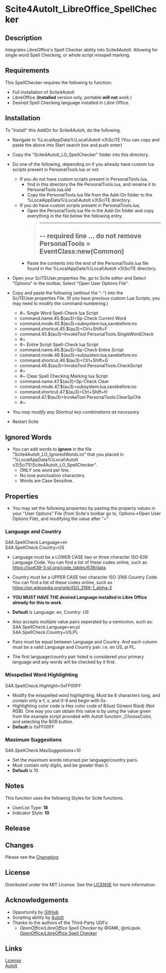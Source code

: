 # Scite4AutoIt_LibreOffice_SpellChecker

## Description
 Integrates LibreOffice's Spell Checker ability into Scite4AutoIt. Allowing for single word Spell Checking, or whole script misspell marking.

## Requirements
This SpellChecker requires the following to function:
- Full installation of Scite4AutoIt
- LibreOffice (**Installed** version only, portable **will not** work.)
- Desired Spell Checking language installed in Libre Office.

## Installation
To "Install" this AddOn for Scite4AutoIt, do the following.
- Navigate to %LocalAppData%\Local\AutoIt v3\SciTE
  (You can copy and paste the above into Start search box and push enter)
- Copy the "Scite4AutoIt_LO_SpellChecker" folder into this directory.
- Do one of the following, depending on if you already have custom lua scripts present in PersonalTools.lua or not.
  - If you do not have custom scripts present in PersonalTools.lua, 
    - find in this directory the file PersonalTools.lua, and rename it to PersonalTools.lua.old 
    - Copy the PersonalTools.lua file from the Add-On folder to the %LocalAppData%\Local\AutoIt v3\SciTE directory.
  - If you do have custom scripts present in PersonalTools.lua,
    - Open the PersonalTools.lua file in the Add-On folder and copy everything in the file below the following entry,
      > -------------------------------------------------------------------------------
      > -- required line ... do not remove  
      > PersonalTools = EventClass:new(Common)
      > -------------------------------------------------------------------------------
    - Paste the contents into the end of the PersonalTools.lua file found in the %LocalAppData%\Local\AutoIt v3\SciTE directory.
- Open your SciTEUser.properties file, go to Scite editor and Select "Options" in the toolbar, Select "Open User Options File".
- Copy and paste the following (without the "-") into the SciTEUser.properties File. (If you have previous custom Lua Scripts, you may need to modify the command numbering.)  

    - #~ Single Word Spell-Check lua Script  
    - command.name.45.$(au3)=Sp-Check Current Word  
    - command.mode.45.$(au3)=subsystem:lua,savebefore:no  
    - command.shortcut.45.$(au3)=Ctrl+Shift+F  
    - command.45.$(au3)=InvokeTool PersonalTools.SingleWordCheck  
    - #~  
    - #~ Entire Script Spell-Check lua Script  
    - command.name.46.$(au3)=Sp-Check Entire Script  
    - command.mode.46.$(au3)=subsystem:lua,savebefore:no  
    - command.shortcut.46.$(au3)=Ctrl+Shift+G  
    - command.46.$(au3)=InvokeTool PersonalTools.CheckScript  
    - #~  
    - #~ Clear Spell Checking Marking lua Script  
    - command.name.47.$(au3)=Sp-Check Clear  
    - command.mode.47.$(au3)=subsystem:lua,savebefore:no  
    - command.shortcut.47.$(au3)=Ctrl+Shift+H  
    - command.47.$(au3)=InvokeTool PersonalTools.ClearSpChk  
    - #~  


- *You may modify any Shortcut key combinations as necessary.*
- Restart Scite

## Ignored Words
- You can add words to **ignore** in the file "Scite4AutoIt_LO_IgnoredWords.ini" that you placed in "%LocalAppData%\Local\AutoIt v3\SciTE\Scite4AutoIt_LO_SpellChecker".
  - ONLY one word per line.
  - No lone punctuation characters.
  - Words are Case Sensitive.

## Properties
- You may set the following properties by pasting the property values in your "User Options" File (from Scite's toolbar go to, Options->Open User Options File), and modifying the value after "="

### **Language and Country**
S4A.SpellCheck.Language=en  
S4A.SpellCheck.Country=US

- Language must be a LOWER CASE two or three character ISO 639 Language Code. You can find a list of these codes online, such as https://iso639-3.sil.org/code_tables/639/data. 
- Country must be a UPPER CASE two character ISO 3166 Country Code. You can find a list of these codes online, such as https://en.wikipedia.org/wiki/ISO_3166-1_alpha-2
- **YOU MUST HAVE THE desired Language installed in Libre Office already for this to work**.
- **Default** is Language: en, Country: US

- Also accepts multiple value pairs seperated by a semicolon, such as:  
S4A.SpellCheck.Language=en;pl  
S4A.SpellCheck.Country=US;PL
- Pairs must be equal between Language and Country. And each column must be a valid Language and Country pair. i.e. en US, pl PL. 
- The first language/country pair listed is considered your primary language and any words will be checked by it first.

### **Misspelled Word Highlighting**
S4A.SpellCheck.Highlight=0xFF00FF

- Modify the misspelled word highlighting. Must be 8 characters long, and contain only a-f, x, and 0-9 and begin with 0x.
- Highlighting color code is Hex color code of B(lue) G(reen) R(ed) (Not RGB). One way you can obtain this value is by using the value given from the example script provided with AutoIt function _ChooseColor, and selecting the BGR button. 
- **Default** is 0xFF00FF

### **Maximum Suggestions**
S4A.SpellCheck.MaxSuggestions=10

- Set the maximum words returned per language/country pairs. 
- Must contain only digits, and be greater than 0.
- **Default** is 10.

## Notes
This function uses the following Styles for Scite functions.
- UserList Type: **18**
- Indicator Style: **10**

## Release

## Changes
Please see the [Changelog](CHANGELOG.md)

## License
Distributed under the MIT License. See the [LICENSE](LICENSE) for more information.

## Acknowledgements
- Opportunity by [GitHub](https://github.com)
- Scripting ability by [AutoIt](https://www.autoitscript.com/site/autoit/)
- Thanks to the authors of the Third-Party UDFs:
  - *OpenOffice/LibreOffice Spell Checker* by @GMK, @mLipok. [OpenOffice/LibreOffice Spell Checker](https://www.autoitscript.com/forum/topic/185932-openofficelibreoffice-spell-checker/)

## Links 
[License](LICENSE) <br>
[AutoIt](https://www.autoitscript.com/site/autoit/) <br>
